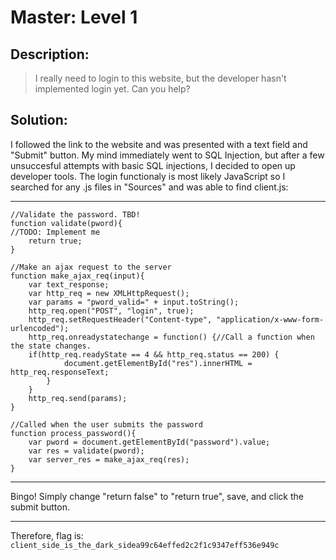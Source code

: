 # Master: Level 1
## Description: 
>I really need to login to this website, but the developer hasn't implemented login yet. Can you help?
## Solution:
I followed the link to the website and was presented with a text field and "Submit" button. My mind immediately went to SQL Injection, but after a few unsuccesful attempts with basic SQL injections, I decided to open up developer tools. The login functionaly is most likely JavaScript so I searched for any .js files in "Sources" and was able to find client.js:
***
    //Validate the password. TBD!
    function validate(pword){
    //TODO: Implement me
        return true;
    }

    //Make an ajax request to the server
    function make_ajax_req(input){
        var text_response;
        var http_req = new XMLHttpRequest();
        var params = "pword_valid=" + input.toString();
        http_req.open("POST", "login", true);
        http_req.setRequestHeader("Content-type", "application/x-www-form-urlencoded");
        http_req.onreadystatechange = function() {//Call a function when the state changes.
  	    if(http_req.readyState == 4 && http_req.status == 200) {
                document.getElementById("res").innerHTML = http_req.responseText;
            }
        }
        http_req.send(params);
    }

    //Called when the user submits the password
    function process_password(){
        var pword = document.getElementById("password").value;
        var res = validate(pword);
        var server_res = make_ajax_req(res);
    }  
***
Bingo! Simply change "return false" to "return true", save, and click the submit button.
***
Therefore, flag is: `client_side_is_the_dark_sidea99c64effed2c2f1c9347eff536e949c`

